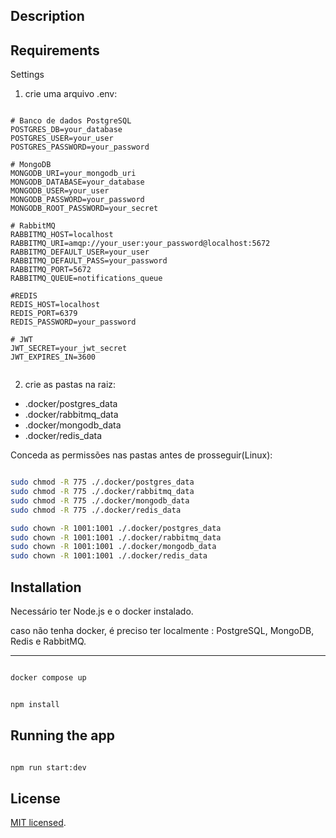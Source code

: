 ## Description


## Requirements

Settings

1. crie uma arquivo .env: 

```dotenv

# Banco de dados PostgreSQL
POSTGRES_DB=your_database
POSTGRES_USER=your_user
POSTGRES_PASSWORD=your_password

# MongoDB
MONGODB_URI=your_mongodb_uri
MONGODB_DATABASE=your_database
MONGODB_USER=your_user
MONGODB_PASSWORD=your_password
MONGODB_ROOT_PASSWORD=your_secret

# RabbitMQ
RABBITMQ_HOST=localhost
RABBITMQ_URI=amqp://your_user:your_password@localhost:5672
RABBITMQ_DEFAULT_USER=your_user
RABBITMQ_DEFAULT_PASS=your_password
RABBITMQ_PORT=5672
RABBITMQ_QUEUE=notifications_queue

#REDIS
REDIS_HOST=localhost
REDIS_PORT=6379
REDIS_PASSWORD=your_password

# JWT
JWT_SECRET=your_jwt_secret
JWT_EXPIRES_IN=3600


```
2. crie as pastas na raiz:
- .docker/postgres_data
- .docker/rabbitmq_data
- .docker/mongodb_data
- .docker/redis_data

Conceda as permissões nas pastas antes de prosseguir(Linux):  
```bash

sudo chmod -R 775 ./.docker/postgres_data
sudo chmod -R 775 ./.docker/rabbitmq_data
sudo chmod -R 775 ./.docker/mongodb_data
sudo chmod -R 775 ./.docker/redis_data

sudo chown -R 1001:1001 ./.docker/postgres_data
sudo chown -R 1001:1001 ./.docker/rabbitmq_data 
sudo chown -R 1001:1001 ./.docker/mongodb_data 
sudo chown -R 1001:1001 ./.docker/redis_data

```

## Installation

Necessário ter Node.js e o docker instalado.

caso não tenha docker, é preciso ter localmente : PostgreSQL, MongoDB, Redis e RabbitMQ.

---

```bash

docker compose up

```

```bash

npm install

```

Running the app
---

```bash

npm run start:dev

```

## License

[MIT licensed](LICENSE).




